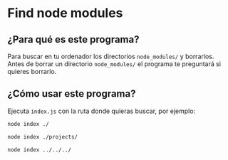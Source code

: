 # Find node modules

## ¿Para qué es este programa?

Para buscar en tu ordenador los directorios `node_modules/` y borrarlos. Antes de borrar un directorio `node_modules/` el programa te preguntará si quieres borrarlo.

## ¿Cómo usar este programa?

Ejecuta `index.js` con la ruta donde quieras buscar, por ejemplo:

```bash
node index ./
```

```bash
node index ./projects/
```

```bash
node index ../../../
```
